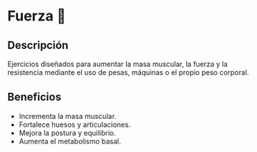 # Fuerza 💪

## Descripción
Ejercicios diseñados para aumentar la masa muscular, la fuerza y la resistencia mediante el uso de pesas, máquinas o el propio peso corporal.

## Beneficios
- Incrementa la masa muscular.
- Fortalece huesos y articulaciones.
- Mejora la postura y equilibrio.
- Aumenta el metabolismo basal.